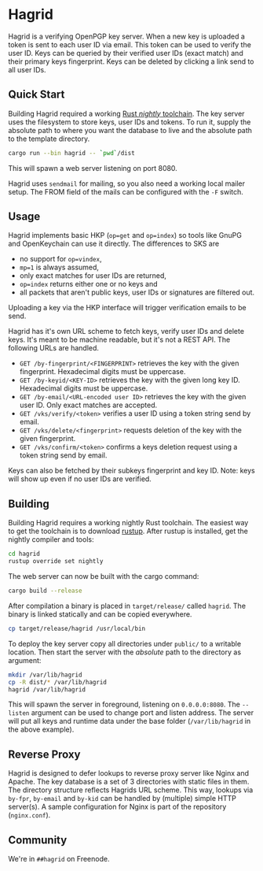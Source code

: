 Hagrid
======

Hagrid is a verifying OpenPGP key server. When a new key is uploaded a
token is sent to each user ID via email. This token can be used to verify the
user ID. Keys can be queried by their verified user IDs (exact match) and their
primary keys fingerprint. Keys can be deleted by clicking a link send to all
user IDs.

Quick Start
-----------

Building Hagrid required a working [Rust _nightly_
toolchain](https://rust-lang.org). The key server uses the filesystem to store
keys, user IDs and tokens. To run it, supply the absolute path to where you
want the database to live and the absolute path to the template directory.

```bash
cargo run --bin hagrid -- `pwd`/dist
```

This will spawn a web server listening on port 8080.

Hagrid uses `sendmail` for mailing, so you also need a working local mailer
setup. The FROM field of the mails can be configured with the `-F` switch.

Usage
-----

Hagrid implements basic HKP (`op=get` and `op=index`) so tools like GnuPG and
OpenKeychain can use it directly. The differences to SKS are

 - no support for `op=vindex`,
 - `mp=1` is always assumed,
 - only exact matches for user IDs are returned,
 - `op=index` returns either one or no keys and
 - all packets that aren't public keys, user IDs or signatures are filtered out.

Uploading a key via the HKP interface will trigger verification emails to be
send.

Hagrid has it's own URL scheme to fetch keys, verify user IDs and delete keys.
It's meant to be machine readable, but it's not a REST API. The following URLs
are handled.

- `GET /by-fingerprint/<FINGERPRINT>` retrieves the key with the given
  fingerprint.  Hexadecimal digits must be uppercase.
- `GET /by-keyid/<KEY-ID>` retrieves the key with the given long key
  ID.  Hexadecimal digits must be uppercase.
- `GET /by-email/<URL-encoded user ID>` retrieves the key with the given user
  ID. Only exact matches are accepted.
- `GET /vks/verify/<token>` verifies a user ID using a token string send by
  email.
- `GET /vks/delete/<fingerprint>` requests deletion of the key with the given
  fingerprint.
- `GET /vks/confirm/<token>` confirms a keys deletion request using a token
  string send by email.

Keys can also be fetched by their subkeys fingerprint and key
ID. Note: keys will show up even if no user IDs are verified.

Building
--------

Building Hagrid requires a working nightly Rust toolchain. The
easiest way to get the toolchain is to download [rustup](https://rustup.rs).
After rustup is installed, get the nightly compiler and tools:

```bash
cd hagrid
rustup override set nightly
```

The web server can now be built with the cargo command:

```bash
cargo build --release
```

After compilation a binary is placed in `target/release/` called
`hagrid`. The binary is linked statically and can be copied everywhere.

```bash
cp target/release/hagrid /usr/local/bin
```

To deploy the key server copy all
directories under `public/` to a writable location. Then start the server with
the _absolute_ path to the directory as argument:

```bash
mkdir /var/lib/hagrid
cp -R dist/* /var/lib/hagrid
hagrid /var/lib/hagrid
```

This will spawn the server in foreground, listening on `0.0.0.0:8080`. The
`--listen` argument can be used to change port and listen address. The server
will put all keys and runtime data under the base folder (`/var/lib/hagrid`
in the above example).

Reverse Proxy
-------------

Hagrid is designed to defer lookups to reverse proxy server like Nginx and
Apache. The key database is a set of 3 directories with static files in them.
The directory structure reflects Hagrids URL scheme. This way, lookups via
`by-fpr`, `by-email` and `by-kid` can be handled by (multiple) simple HTTP
server(s). A sample configuration for Nginx is part of the repository
(`nginx.conf`).

Community
---------

We're in `##hagrid` on Freenode.
